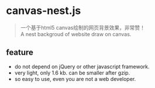 # canvas-nest.js

> 一个基于html5 canvas绘制的网页背景效果，非常赞！<br/>A nest backgroud of website draw on canvas. 


## feature

 - do not depend on jQuery or other javascript framework.
 - very light, only 1.6 kb. can be smaller after gzip.
 - so easy to use, even you are not a web developer.
